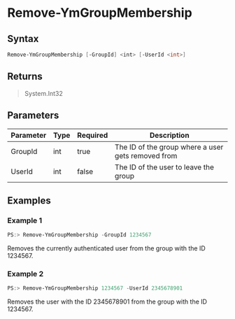 ﻿# Remove-YmGroupMembership


## Syntax

```PowerShell
Remove-YmGroupMembership [-GroupId] <int> [-UserId <int>]
```

## Returns
> System.Int32

## Parameters

Parameter | Type | Required | Description
----------|------|----------|------------
GroupId   | int  | true     | The ID of the group where a user gets removed from
UserId    | int  | false    | The ID of the user to leave the group


## Examples

### Example 1

```PowerShell
PS:> Remove-YmGroupMembership -GroupId 1234567
```
Removes the currently authenticated user from the group with the ID 1234567.

### Example 2

```PowerShell
PS:> Remove-YmGroupMembership 1234567 -UserId 2345678901
```
Removes the user with the ID 2345678901 from the group with the ID 1234567.